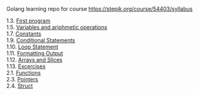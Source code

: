 Golang learning repo for course https://stepik.org/course/54403/syllabus

1.3. [First program](1.3)  
1.5. [Variables and ariphmetic operations](1.5)  
1.7. [Constants](1.7)  
1.9. [Conditional Statements](1.9)  
1.10. [Loop Statement](1.10)  
1.11. [Formatting Output](1.11)  
1.12. [Arrays and Slices](1.12)  
1.13. [Excercises](1.13)  
2.1. [Functions](2.1)  
2.3. [Pointers](2.3)  
2.4. [Struct](2.4)  

